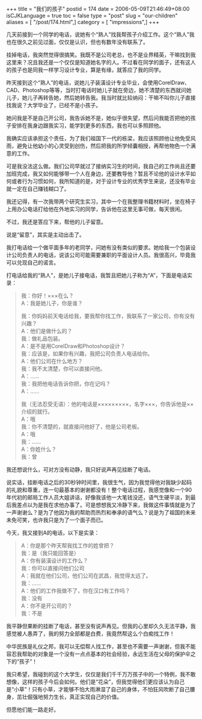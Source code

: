 +++
title = "我们的孩子"
postid = 174
date = 2006-05-09T21:46:49+08:00
isCJKLanguage = true
toc = false
type = "post"
slug = "our-children"
aliases = [ "/post/174.html",]
category = [ "impressions",]
+++


几天前接到一个同学的电话，说她有个“熟人”找我帮孩子介绍工作。这个“熟人”我也在很久之前见过面，仅仅是认识，但也有数年没有联系了。

挂掉电话，我突然觉得很搞笑。我既不是公司老总，也不是业界精英，干嘛找到我这里来？况且我还是一个仅仅是知道她名字的人。不过看在同学的面子，还有这人的孩子也是同我一样学习设计专业，算是有缘，就答应了我的同学。

<!--more-->

昨天接到这个“熟人”的电话，说她儿子装潢设计专业毕业，会使用CorelDraw、CAD、Photoshop等等，当时打电话时她儿子就在旁边，她不清楚的东西就问她儿子，她儿子再转告她，然后她转告我。我当时就比较纳闷：干嘛不叫你儿子直接找我说？大学毕业了，已经不是小孩子。

她问我是不是自己开公司，我告诉她不是，她似乎很失望，然后问我能否把他的孩子安排在我身边跟我实习，能学到更多的东西，我也可以多照顾他。

我确实应该承担这个责任，为了我们祖国下一代的栋梁，我应该照顾他让他免受风雨，避免让他幼小的心灵受到创伤，然后把我的所学倾囊相授，再帮他物色一个满意的工作。

可是我没法这么做。我们公司早就过了接纳实习生的时间，我自己的工作尚且还要加班完成，我又如何能够带一个人在身边，还要教导他？暂且不论他的设计水平如何或者行为习惯如何，我所知道的是，对于设计专业的优秀学生来说，还没有毕业就一定在自己赚钱糊口了。

我还记得，有一次我带两个研究生实习，其中一个在我整理书籍材料时，坐在椅子上用办公电话打给他在外地实习的同学，告诉他在这里无事可做，每天很闲。

不过，我还是答应下来，帮他的儿子留意。

说是“留意”，其实是主动出击了。

我打电话给一个做平面多年的老同学，问她有没有类似的要求。她给我一个包装设计公司负责人的电话，说该公司可能需要兼职的平面设计人员。我很高兴，毕竟我可以兑现自己的诺言。

打电话给我的“熟人”，是她儿子接电话，我暂且把她儿子称为“A”，下面是电话实录：

> 我：你好！×××在么？  
>  A：我是她儿子，你是谁？  
>
> 我：你妈妈前天电话给我，要我帮你找工作，我联系了一家公司，你有没有兴趣？  
>  A：他们是做什么的？  
>  我：做礼品包装。  
>  A：是不是用CorelDraw和Photoshop设计？  
>  我：应该是，如果你有兴趣，我把公司负责人电话给你。  
>  A：他们公司在什么地方？  
>  我：我不太清楚，你可以直接问他。  
>  A：......  
>  我：我把他电话告诉你把，你在记吗？  
>  A：......  
>
> 我（无法忍受无语）：他的电话是×××××××××，名字×××，你告诉他是××介绍的就行。  
>  A：哦  
>  我：你不清楚的，就直接问他好了，他是公司老板。  
>  A：哦  
>  我：......  
>  A：你姓什么？  
>  我：曾

我还想说什么，可对方没有动静，我只好说声再见挂断了电话。

说实话，挂断电话之后的30秒钟时间里，我很生气，因为我觉得他对我缺少起码的礼貌和尊重，连一句最基本的谢谢都没有！整个电话过程，我感觉像和一个90年代初的邮局工作人员大姐讲话，好像我该他一大笔钱没还，语气生硬平淡，到最后我差点以为是我在求他办事了。可是想想我又冷静下来，我做这件事情就是为了一声谢谢么？是为了他因为我的帮助而热烈和奉承的语气么？说是为了祖国的未来未免可笑，也许我只是为了一个面子而已。

今天，我又接到A的电话，以下是实录：

> A：你是那个昨天帮我找工作的姓曾把？  
>  我：是（我只能回答是）  
>  A：你有装潢设计的工作么？  
>  我：你可以直接问他们公司  
>  A：我就在他们公司，他们公司在武昌，我觉得太远了。  
>  我：......  
>  A：他们的工作我做不了，你在汉口有工作吗？  
>  我：没有  
>  A：你不是开公司的？  
>  我：不是

我平静但果断的挂断了电话，甚至没有说声再见。但我的心里却久久无法平静，我感觉被人愚弄了，我的努力全部都是白费，我竟然帮这么个白痴找工作！

中华民族是礼仪之邦，我可以无偿帮人找工作，甚至也不需要一声谢谢，但我不能容忍我帮助的对象是一个没有一点点基本的社会经验，永远生活在父母的保护伞之下的“孩子”！

我只希望，我碰到的这个大学生，仅仅是我们千千万万孩子中的一个特例，我不敢想像，这样的孩子今后会如何。他们是“花朵”，但我觉得他们更应该认为自己是“小草”！只有小草，才能够不怕大雨淋湿了自己的身体，不怕狂风吹断了自己腰身，茁壮倔强地努力生长，真正实现自己的价值。

但愿他们能一路走好。

